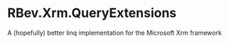 RBev.Xrm.QueryExtensions
========================

A (hopefully) better linq implementation for the Microsoft Xrm framework
